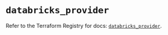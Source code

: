 # `databricks_provider`

Refer to the Terraform Registry for docs: [`databricks_provider`](https://registry.terraform.io/providers/databricks/databricks/1.56.0/docs/resources/provider).
